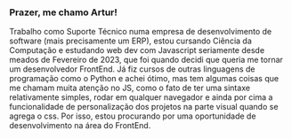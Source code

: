 ### Prazer, me chamo Artur!

Trabalho como Suporte Técnico numa empresa de desenvolvimento de software (mais precisamente um ERP), estou cursando Ciência da Computação e estudando web dev com Javascript seriamente desde meados de Fevereiro de 2023, que foi quando decidi que queria me tornar um desenvolvedor FrontEnd. Já fiz cursos de outras linguagens de programação como o Python e achei ótimo, mas tem algumas coisas que me chamam muita atenção no JS, como o fato de ter uma sintaxe relativamente simples, rodar em qualquer navegador e ainda por cima a funcionalidade de personalização dos projetos na parte visual quando se agrega o css. Por isso, estou procurando por uma oportunidade de desenvolvimento na área do FrontEnd.
